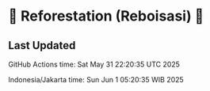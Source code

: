 
# 🌳 Reforestation (Reboisasi) 🌲

## Last Updated

GitHub Actions time: Sat May 31 22:20:35 UTC 2025

Indonesia/Jakarta time: Sun Jun  1 05:20:35 WIB 2025
